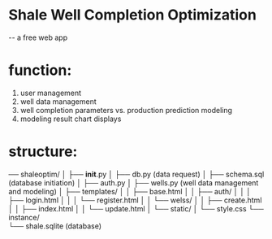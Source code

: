 
# Shale Well Completion Optimization
-- a free web app

# function:
  1. user management
  2. well data management
  3. well completion parameters vs. production prediction modeling
  4. modeling result chart displays

# structure:


── shaleoptim/
│   ├── __init__.py
│   ├── db.py             (data request)
│   ├── schema.sql        (database initiation)
│   ├── auth.py
│   ├── wells.py          (well data management and modeling)
│   ├── templates/
│   │   ├── base.html
│   │   ├── auth/
│   │   │   ├── login.html
│   │   │   └── register.html
│   │   └── welss/
│   │       ├── create.html
│   │       ├── index.html
│   │       └── update.html
│   └── static/
│       └── style.css
└── instance/     
    └── shale.sqlite  (database)     
       
